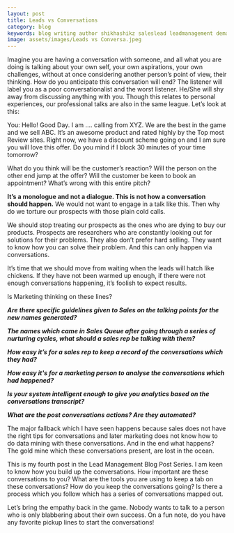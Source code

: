```yaml
---
layout: post
title: Leads vs Conversations
category: blog
keywords: blog writing author shikhashikz saleslead leadmanagement demandgeneration insidesales blogseries 
image: assets/images/Leads vs Conversa.jpeg
---
```

Imagine you are having a conversation with someone, and all what you are doing is talking about your own self, your own aspirations, your own challenges, without at once considering another person’s point of view, their thinking. How do you anticipate this conversation will end? The listener will label you as a poor conversationalist and the worst listener. He/She will shy away from discussing anything with you. Though this relates to personal experiences, our professional talks are also in the same league. Let’s look at this:

You: Hello! Good Day. I am …. calling from XYZ. We are the best in the game and we sell ABC. It’s an awesome product and rated highly by the Top most Review sites. Right now, we have a discount scheme going on and I am sure you will love this offer. Do you mind if I block 30 minutes of your time tomorrow? 

What do you think will be the customer’s reaction? Will the person on the other end jump at the offer? Will the customer be keen to book an appointment? What’s wrong with this entire pitch?

**It’s a monologue and not a dialogue. This is not how a conversation should happen.** We would not want to engage in a talk like this. Then why do we torture our prospects with those plain cold calls.  

We should stop treating our prospects as the ones who are dying to buy our products. Prospects are researchers who are constantly looking out for solutions for their problems. They also don’t prefer hard selling. They want to know how you can solve their problem. And this can only happen via conversations.

It’s time that we should move from waiting when the leads will hatch like chickens. If they have not been warmed up enough, if there were not enough conversations happening, it’s foolish to expect results.

Is Marketing thinking on these lines?

***Are there specific guidelines given to Sales on the talking points for the new names generated?***

***The names which came in Sales Queue after going through a series of nurturing cycles, what should a sales rep be talking with them?***

***How easy it’s for a sales rep to keep a record of the conversations which they had?***

***How easy it's for a marketing person to analyse the conversations which had happened?***

***Is your system intelligent enough to give you analytics based on the conversations transcript?***

***What are the post conversations actions? Are they automated?***

The major fallback which I have seen happens because sales does not have the right tips for conversations and later marketing does not know how to do data mining with these conversations. And in the end what happens? The gold mine which these conversations present, are lost in the ocean.

This is my fourth post in the Lead Management Blog Post Series. I am keen to know how you build up the conversations. How important are these conversations to you? What are the tools you are using to keep a tab on these conversations? How do you keep the conversations going? Is there a process which you follow which has a series of conversations mapped out. 

Let’s bring the empathy back in the game. Nobody wants to talk to a person who is only blabbering about their own success. On a fun note, do you have any favorite pickup lines to start the conversations! 
